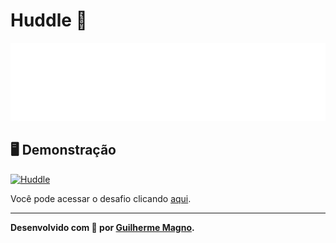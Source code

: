 # Huddle 💬
<p align="center">
<img src="img/logo.svg" alt="Huddle" title="Huddle">
</p>

## 🖥️ Demonstração
[![Huddle](https://i.imgur.com/bftdIrk.png "Clique para acessar o desafio")](https://devmagno.github.io/coding-challenges/challenges/Huddle/index.html "Clique para acessar o desafio")   

Você pode acessar o desafio clicando [aqui](https://devmagno.github.io/coding-challenges/challenges/Huddle/index.html).

---

**Desenvolvido com 💜 por [Guilherme Magno](https://github.com/devmagno/).**